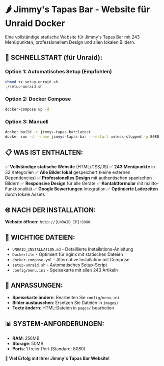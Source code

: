 # 🌶️ Jimmy's Tapas Bar - Website für Unraid Docker

Eine vollständige statische Website für Jimmy's Tapas Bar mit 243 Menüpunkten, professionellem Design und allen lokalen Bildern.

## 🚀 SCHNELLSTART (für Unraid):

### **Option 1: Automatisches Setup (Empfohlen)**
```bash
chmod +x setup-unraid.sh
./setup-unraid.sh
```

### **Option 2: Docker Compose**
```bash
docker-compose up -d
```

### **Option 3: Manuell**
```bash
docker build -t jimmys-tapas-bar:latest .
docker run -d --name jimmys-tapas-bar --restart unless-stopped -p 8080:80 jimmys-tapas-bar:latest
```

## 📋 WAS IST ENTHALTEN:

✅ **Vollständige statische Website** (HTML/CSS/JS)
✅ **243 Menüpunkte** in 32 Kategorien
✅ **Alle Bilder lokal** gespeichert (keine externen Dependencies)
✅ **Professionelles Design** mit authentischen spanischen Bildern
✅ **Responsive Design** für alle Geräte
✅ **Kontaktformular** mit mailto-Funktionalität
✅ **Google Bewertungen** Integration
✅ **Optimierte Ladezeiten** durch lokale Assets

## 🌐 NACH DER INSTALLATION:

**Website öffnen:** `http://[UNRAID_IP]:8080`

## 📁 WICHTIGE DATEIEN:

- `UNRAID_INSTALLATION.md` - Detaillierte Installations-Anleitung
- `Dockerfile` - Optimiert für nginx mit statischen Dateien
- `docker-compose.yml` - Alternative Installation mit Compose
- `setup-unraid.sh` - Automatisches Setup-Script
- `config/menu.ini` - Speisekarte mit allen 243 Artikeln

## 🔧 ANPASSUNGEN:

- **Speisekarte ändern**: Bearbeiten Sie `config/menu.ini`
- **Bilder austauschen**: Ersetzen Sie Dateien in `images/`
- **Texte ändern**: HTML-Dateien in `pages/` bearbeiten

## 📊 SYSTEM-ANFORDERUNGEN:

- **RAM**: 256MB
- **Storage**: 50MB
- **Ports**: 1 freier Port (Standard: 8080)

**🎉 Viel Erfolg mit Ihrer Jimmy's Tapas Bar Website!**
